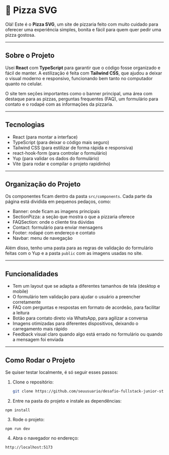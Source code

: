 # 🍕 Pizza SVG

Olá! Este é o **Pizza SVG**, um site de pizzaria feito com muito cuidado para oferecer uma experiência simples, bonita e fácil para quem quer pedir uma pizza gostosa.

---

## Sobre o Projeto

Usei **React** com **TypeScript** para garantir que o código fosse organizado e fácil de manter. A estilização é feita com **Tailwind CSS**, que ajudou a deixar o visual moderno e responsivo, funcionando bem tanto no computador quanto no celular.

O site tem seções importantes como o banner principal, uma área com destaque para as pizzas, perguntas frequentes (FAQ), um formulário para contato e o rodapé com as informações da pizzaria.

---

## Tecnologias

- React (para montar a interface)
- TypeScript (para deixar o código mais seguro)
- Tailwind CSS (para estilizar de forma rápida e responsiva)
- react-hook-form (para controlar o formulário)
- Yup (para validar os dados do formulário)
- Vite (para rodar e compilar o projeto rapidinho)

---

## Organização do Projeto

Os componentes ficam dentro da pasta `src/components`. Cada parte da página está dividida em pequenos pedaços, como:

- Banner: onde ficam as imagens principais
- SectionPizza: a seção que mostra o que a pizzaria oferece
- FAQSection: onde o cliente tira dúvidas
- Contact: formulário para enviar mensagens
- Footer: rodapé com endereço e contato
- Navbar: menu de navegação

Além disso, tenho uma pasta para as regras de validação do formulário feitas com o Yup e a pasta `public` com as imagens usadas no site.

---

## Funcionalidades

- Tem um layout que se adapta a diferentes tamanhos de tela (desktop e mobile)
- O formulário tem validação para ajudar o usuário a preencher corretamente
- FAQ com perguntas e respostas em formato de acordeão, para facilitar a leitura
- Botão para contato direto via WhatsApp, para agilizar a conversa
- Imagens otimizadas para diferentes dispositivos, deixando o carregamento mais rápido
- Feedback visual claro quando algo está errado no formulário ou quando a mensagem foi enviada

---

## Como Rodar o Projeto

Se quiser testar localmente, é só seguir esses passos:

1. Clone o repositório:
   ```bash
   git clone https://github.com/seuusuario/desafio-fullstack-junior-stant.git

2. Entre na pasta do projeto e instale as dependências:

```npm install```


3. Rode o projeto:

```npm run dev```


4. Abra o navegador no endereço:

```http://localhost:5173```

